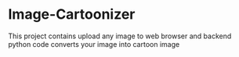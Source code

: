 # Image-Cartoonizer
This project contains upload any image to web browser and backend python code converts your image into cartoon image
